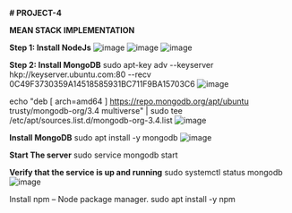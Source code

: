 **# PROJECT-4**

**MEAN STACK IMPLEMENTATION**

**Step 1: Install NodeJs**
![image](https://user-images.githubusercontent.com/113097621/208716551-4ad9135e-8669-4aaf-b436-963103884cda.png)
![image](https://user-images.githubusercontent.com/113097621/208716702-a26d469f-be6e-4de5-98ca-37e1850bc474.png)
![image](https://user-images.githubusercontent.com/113097621/208716825-b8745af7-63d1-4f6b-b882-e8b8d2a6a9d7.png)

**Step 2: Install MongoDB**
sudo apt-key adv --keyserver hkp://keyserver.ubuntu.com:80 --recv 0C49F3730359A14518585931BC711F9BA15703C6
![image](https://user-images.githubusercontent.com/113097621/208717362-7904fa46-3314-467c-b9b6-0612a9c198f7.png)

echo "deb [ arch=amd64 ] https://repo.mongodb.org/apt/ubuntu trusty/mongodb-org/3.4 multiverse" | sudo tee /etc/apt/sources.list.d/mongodb-org-3.4.list
![image](https://user-images.githubusercontent.com/113097621/208717500-615a5aca-9cf5-4710-993f-8eb350cfce12.png)

**Install MongoDB**
sudo apt install -y mongodb
![image](https://user-images.githubusercontent.com/113097621/208717868-6629b699-1bd5-48c5-819a-020277523a9b.png)


**Start The server**
sudo service mongodb start

**Verify that the service is up and running**
sudo systemctl status mongodb
![image](https://user-images.githubusercontent.com/113097621/208718434-54555a4b-7eb5-4099-8bf2-5c3cde18f1aa.png)


Install npm – Node package manager.
sudo apt install -y npm
